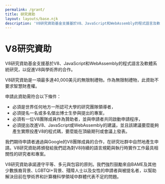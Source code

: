 ```yaml
---
permalink: /grant/
title: 研究資助
layout: layouts/base.njk
description: 'V8研究資助基金支援基於V8、JavaScript和WebAssembly的程式語言及軟體系統研究。'
---
```

# V8研究資助

V8研究資助基金支援基於V8、JavaScript和WebAssembly的程式語言及軟體系統研究，以促進V8與學術界的合作。

V8研究資助是一項最多達40,000美元的無限制禮物。作為無限制禮物，此資助不要求智慧財產權。

申請此資助需符合以下條件：

- 必須是世界任何地方一所認可大學的研究團隊領導者，
- 必須提名一名或多名傑出博士生參與提出的專案，
- 必須有一位V8團隊成員作為贊助者，並與申請者共同啟動申請程序，
- 必須提出改進V8、JavaScript或WebAssembly的建議，並且該建議要麼能夠產生實際投產V8的程式碼，要麼能在頂級期刊或會議上發表。

我們期待申請者通過與Google的V8團隊成員的合作，在研究社群中自然地產生申請。V8研究資助將頒發給我們認為對V8持續的語言規範與執行時實作工作最具相關性的研究者和專案。

V8研究資助承諾遵守平等、多元與包容的原則。我們強烈鼓勵來自BAME及其他少數族裔背景、LGBTQI+背景、殘障人士以及女性的申請者與被提名者，以幫助解決目前在學術界和計算機科學領域中群體代表不足的問題。
